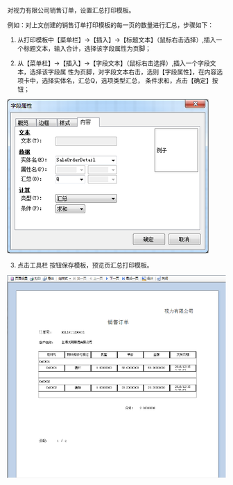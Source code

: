 对视力有限公司销售订单，设置汇总打印模板。 

例如：对上文创建的销售订单打印模板的每一页的数量进行汇总，步骤如下：

1. 从打印模板中【菜单栏】->【插入】->【标题文本】（鼠标右击选择）,插入一个标题文本，输入合计，选择该字段属性为页脚；

2. 从【菜单栏】->【插入】->【字段文本】（鼠标右击选择）,插入一个字段文本，选择该字段属 性为页脚，对字段文本右击，选则【字段属性】，在内容选项卡中，选择实体名，汇总Q，选项类型汇总， 条件求和，点击【确定】按钮；

![img](images/sj4.2.4.1.png) 

3. 点击工具栏 按钮保存模板，预览页汇总打印模板。

![img](images/sj4.2.4.2.png)